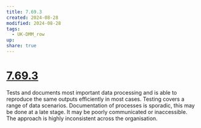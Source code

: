 ```yaml
---
title: 7.69.3
created: 2024-08-28
modified: 2024-08-28
tags:
  - UK-DMM_row
up: 
share: true
---
```

# [7.69.3](7.69.3.md)

Tests and documents most important data processing and is able to reproduce the same outputs efficiently in most cases. Testing covers a range of data scenarios. Documentation of processes is sporadic, this may be done at a late stage. It may be poorly communicated or inaccessible. The approach is highly inconsistent across the organisation.
